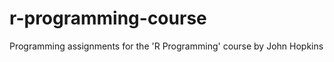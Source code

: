 r-programming-course
====================

Programming assignments for the 'R Programming' course by John Hopkins
